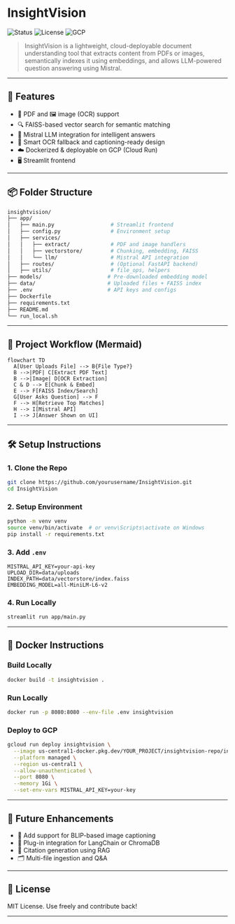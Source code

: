 # InsightVision

![Status](https://img.shields.io/badge/status-deployed-brightgreen) ![License](https://img.shields.io/badge/license-MIT-blue) ![GCP](https://img.shields.io/badge/deployed%20on-Google%20Cloud%20Run-orange)

> InsightVision is a lightweight, cloud-deployable document understanding tool that extracts content from PDFs or images, semantically indexes it using embeddings, and allows LLM-powered question answering using Mistral.

---

## 🚀 Features

- 📄 PDF and 🖼️ image (OCR) support
- 🔍 FAISS-based vector search for semantic matching
- 🤖 Mistral LLM integration for intelligent answers
- 🧠 Smart OCR fallback and captioning-ready design
- ☁️ Dockerized & deployable on GCP (Cloud Run)
- 🖥️ Streamlit frontend

---

## 📦 Folder Structure

```bash
insightvision/
├── app/
│   ├── main.py                  # Streamlit frontend
│   ├── config.py                # Environment setup
│   ├── services/
│   │   ├── extract/             # PDF and image handlers
│   │   ├── vectorstore/         # Chunking, embedding, FAISS
│   │   └── llm/                 # Mistral API integration
│   ├── routes/                  # (Optional FastAPI backend)
│   ├── utils/                   # file_ops, helpers
├── models/                     # Pre-downloaded embedding model
├── data/                       # Uploaded files + FAISS index
├── .env                        # API keys and configs
├── Dockerfile
├── requirements.txt
├── README.md
└── run_local.sh
```

---

## 🧠 Project Workflow (Mermaid)

```mermaid
flowchart TD
  A[User Uploads File] --> B{File Type?}
  B -->|PDF| C[Extract PDF Text]
  B -->|Image| D[OCR Extraction]
  C & D --> E[Chunk & Embed]
  E --> F[FAISS Index/Search]
  G[User Asks Question] --> F
  F --> H[Retrieve Top Matches]
  H --> I[Mistral API]
  I --> J[Answer Shown on UI]
```

---

## 🛠️ Setup Instructions

### 1. Clone the Repo
```bash
git clone https://github.com/yourusername/InsightVision.git
cd InsightVision
```

### 2. Setup Environment
```bash
python -m venv venv
source venv/bin/activate  # or venv\Scripts\activate on Windows
pip install -r requirements.txt
```

### 3. Add `.env`
```env
MISTRAL_API_KEY=your-api-key
UPLOAD_DIR=data/uploads
INDEX_PATH=data/vectorstore/index.faiss
EMBEDDING_MODEL=all-MiniLM-L6-v2
```

### 4. Run Locally
```bash
streamlit run app/main.py
```

---

## 🐳 Docker Instructions

### Build Locally
```bash
docker build -t insightvision .
```

### Run Locally
```bash
docker run -p 8080:8080 --env-file .env insightvision
```

### Deploy to GCP
```bash
gcloud run deploy insightvision \
  --image us-central1-docker.pkg.dev/YOUR_PROJECT/insightvision-repo/insightvision \
  --platform managed \
  --region us-central1 \
  --allow-unauthenticated \
  --port 8080 \
  --memory 1Gi \
  --set-env-vars MISTRAL_API_KEY=your-key
```

---

## 🤝 Future Enhancements
- 🔄 Add support for BLIP-based image captioning
- 🧩 Plug-in integration for LangChain or ChromaDB
- 🧠 Citation generation using RAG
- 🗂️ Multi-file ingestion and Q&A

---

## 📄 License

MIT License. Use freely and contribute back!

---
